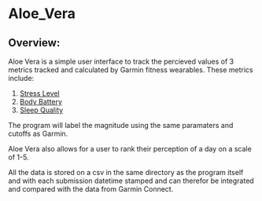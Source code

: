 # Aloe_Vera

## Overview: 

Aloe Vera is a simple user interface to track the percieved values of 3 metrics tracked and calculated by Garmin fitness wearables. These metrics include: 

1. [Stress Level](https://support.garmin.com/en-US/?faq=WT9BmhjacO4ZpxbCc0EKn9)
2. [Body Battery](https://www.garmin.com/en-US/garmin-technology/health-science/body-battery/)
3. [Sleep Quality](https://www.garmin.com/en-US/blog/health/garmin-sleep-score-and-sleep-insights/)

The program will label the magnitude using the same paramaters and cutoffs as Garmin. 

Aloe Vera also allows for a user to rank their perception of a day on a scale of 1-5. 

All the data is stored on a csv in the same directory as the program itself and with each submission datetime stamped and can therefor be integrated and compared with the data from Garmin Connect. 
